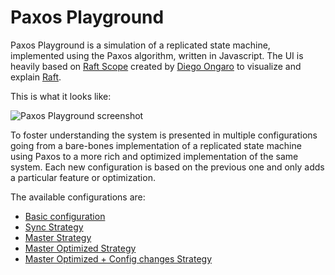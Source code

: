 # Paxos Playground

Paxos Playground is a simulation of a replicated state machine, implemented using the Paxos algorithm, written in Javascript. 
The UI is heavily based on [Raft Scope](https://github.com/ongardie/raftscope) created by [Diego Ongaro](https://github.com/ongardie) 
to visualize and explain [Raft](https://www.usenix.org/system/files/conference/atc14/atc14-paper-ongaro.pdf).

This is what it looks like:

![Paxos Playground screenshot](https://jivimberg.github.io/paxos-playground/img/PaxosPlaygroundScreenshot.png)

To foster understanding the system is presented in multiple configurations going from a bare-bones implementation of a 
replicated state machine using Paxos to a more rich and optimized implementation of the same system. Each new configuration
is based on the previous one and only adds a particular feature or optimization.

The available configurations are:
* [Basic configuration](https://jivimberg.github.io/paxos-playground/src/main/html/)
* [Sync Strategy](https://jivimberg.github.io/paxos-playground/src/main/html/?config=sync)
* [Master Strategy](https://jivimberg.github.io/paxos-playground/src/main/html/?config=master)
* [Master Optimized Strategy](https://jivimberg.github.io/paxos-playground/src/main/html/?config=master-optimized)
* [Master Optimized + Config changes Strategy](https://jivimberg.github.io/paxos-playground/src/main/html/?config=master-optimized-config)